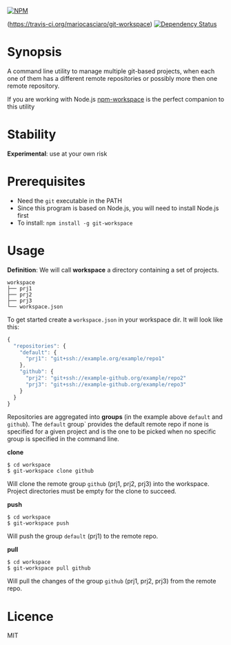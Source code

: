 [![NPM](https://nodei.co/npm/git-workspace.png?downloads=true)](https://nodei.co/npm/git-workspace/)

(https://travis-ci.org/mariocasciaro/git-workspace) [![Dependency Status](https://david-dm.org/mariocasciaro/git-workspace.png)](https://david-dm.org/mariocasciaro/git-workspace)


# Synopsis

A command line utility to manage multiple git-based projects, when each one of them has a different remote repositories
or possibly more then one remote repository.

If you are working with Node.js [npm-workspace](https://github.com/mariocasciaro/npm-workspace) is the perfect companion
to this utility

# Stability

**Experimental**: use at your own risk

# Prerequisites

* Need the `git` executable in the PATH
* Since this program is based on Node.js, you will need to install Node.js first
* To install: `npm install -g git-workspace`

# Usage

**Definition**: We will call **workspace** a directory containing a set of projects.

```
workspace
├── prj1
├── prj2
├── prj3
└── workspace.json
```

To get started create a `workspace.json` in your workspace dir. It will look like this:
```javascript
{
  "repositories": {
    "default": {
      "prj1": "git+ssh://example.org/example/repo1"
    },
    "github": {
      "prj2": "git+ssh://example-github.org/example/repo2"
      "prj3": "git+ssh://example-github.org/example/repo3"
    }
  }
}
```

Repositories are aggregated into **groups** (in the example above `default` and `github`). The `default` group`
provides the default remote repo if none is specified for a given project and is the one to be picked
when no specific group is specified in the command line.

__clone__
```
$ cd workspace
$ git-workspace clone github
```
Will clone the remote group `github` (prj1, prj2, prj3) into the workspace. Project directories must be empty for the clone
to succeed.


__push__
```
$ cd workspace
$ git-workspace push
```
Will push the group `default` (prj1) to the remote repo.


__pull__
```
$ cd workspace
$ git-workspace pull github
```
Will pull the changes of the group `github` (prj1, prj2, prj3) from the remote repo.


# Licence

MIT

